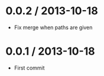 
0.0.2 / 2013-10-18 
==================

 * Fix merge when paths are given

0.0.1 / 2013-10-18 
==================

 * First commit
